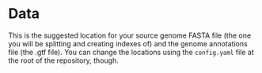 # Data
This is the suggested location for your source genome FASTA file (the one you will be splitting and creating indexes of) and the genome annotations file (the .gtf file).
You can change the locations using the `config.yaml` file at the root of the repository, though.
